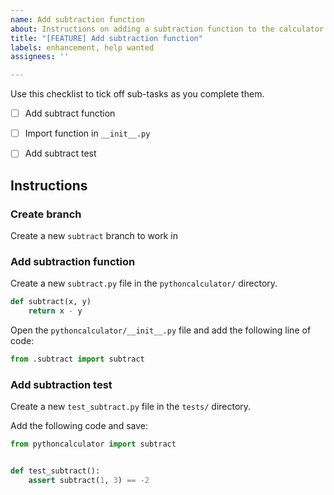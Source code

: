 ```yaml
---
name: Add subtraction function
about: Instructions on adding a subtraction function to the calculator package
title: "[FEATURE] Add subtraction function"
labels: enhancement, help wanted
assignees: ''

---
```


Use this checklist to tick off sub-tasks as you complete them.

- [ ] Add subtract function
- [ ] Import function in `__init__.py`
- [ ] Add subtract test


## Instructions

###  Create branch

Create a new `subtract` branch to work in
### Add subtraction function

Create a new `subtract.py` file in the `pythoncalculator/` directory.

```python
def subtract(x, y)
    return x - y
```

Open the `pythoncalculator/__init__.py` file and add the following line of code:

```python
from .subtract import subtract 
```

### Add subtraction test

Create a new `test_subtract.py` file in the `tests/` directory.

Add the following code and save:

```python
from pythoncalculator import subtract


def test_subtract():
    assert subtract(1, 3) == -2
```


